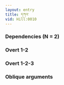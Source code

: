 ```yaml
---
layout: entry
title: དཀའ་
vid: Hill:0010
---
```

### Dependencies (N = 2)


### Overt 1-2


### Overt 1-2-3


### Oblique arguments
